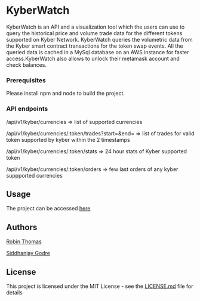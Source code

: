 # KyberWatch

KyberWatch is an API and a visualization tool which the users can use to query the historical price and volume trade data for the different tokens supported on Kyber Network. KyberWatch queries the volumetric data from the Kyber smart contract transactions for the token swap events. All the queried data is cached in a MySql database on an AWS instance for faster access.KyberWatch also allows to unlock their metamask account and check balances. 


### Prerequisites

Please install npm and node to build the project.

### API endpoints

/api/v1/kyber/currencies => list of supported currencies

/api/v1/kyber/currencies/:token/trades?start=&end= => list of trades for valid token supported by kyber within the 2 timestamps

/api/v1/kyber/currencies/:token/stats => 24 hour stats of Kyber supported token

/api/v1/kyber/currencies/:token/orders => few last orders of any kyber suppported currencies


## Usage

The project can be accessed [here](http://ethsg.herokuapp.com/)

## Authors

[Robin Thomas](https://github.com/robin-thomas)

[Siddhanjay Godre](https://github.com/siddhanjay)

## License

This project is licensed under the MIT License - see the [LICENSE.md](LICENSE.md) file for details

